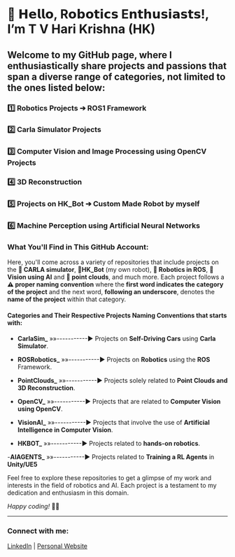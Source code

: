 # 🤖 𝗛𝗲𝗹𝗹𝗼, R𝗼𝗯𝗼𝘁𝗶𝗰𝘀 E𝗻𝘁𝗵𝘂𝘀𝗶𝗮𝘀𝘁𝘀!, I’m T V Hari Krishna (HK) 

## Welcome to my GitHub page, where I enthusiastically share projects and passions that span a diverse range of categories, not limited to the ones listed below:
### 1️⃣ Robotics Projects ➔ ROS1 Framework 
### 2️⃣ Carla Simulator Projects
### 3️⃣ Computer Vision and Image Processing using OpenCV Projects
### 4️⃣ 3D Reconstruction 
### 5️⃣ Projects on HK_Bot ➔ Custom Made Robot by myself
### 6️⃣ Machine Perception using Artificial Neural Networks 

### What You'll Find in This GitHub Account:
Here, you'll come across a variety of repositories that include projects on the **🚗 CARLA simulator**, **🦾HK_Bot** (my own robot), **🤖 Robotics in ROS**, **👀 Vision using AI** and **🌟 point clouds**, and much more. Each project follows a **⚠️ proper naming convention** where the **first word indicates the category of the project** and the next word, **following an underscore**, denotes the **name of the project** within that category. 

#### Categories and Their Respective Projects Naming Conventions that starts with:

- **CarlaSim_**     »»-----------► Projects on **Self-Driving Cars** using **Carla Simulator**.

- **ROSRobotics_**  »»-----------► Projects on **Robotics** using the **ROS** Framework.

- **PointClouds_**  »»-----------► Projects solely related to **Point Clouds and 3D Reconstruction**.

- **OpenCV_**       »»-----------► Projects that are related to **Computer Vision using OpenCV**.
    
- **VisionAI_**     »»-----------► Projects that involve the use of **Artificial Intelligence in Computer Vision**.

- **HKBOT_**        »»-----------► Projects related to **hands-on robotics**.

-**AIAGENTS_** »»-----------► Projects related to **Training a RL Agents** in **Unity/UE5**

Feel free to explore these repositories to get a glimpse of my work and interests in the field of robotics and AI. Each project is a testament to my dedication and enthusiasm in this domain.

_Happy coding!_ 🚀🤖

---

### Connect with me:

[LinkedIn](#) | [Personal Website](#)
